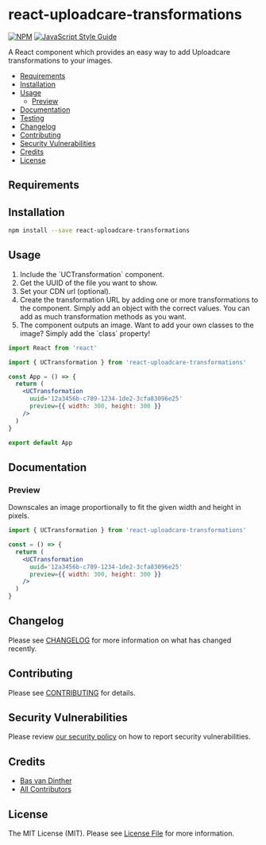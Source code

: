 # react-uploadcare-transformations

[![NPM](https://img.shields.io/npm/v/react-uploadcare-transformations.svg)](https://www.npmjs.com/package/react-uploadcare-transformations) [![JavaScript Style Guide](https://img.shields.io/badge/code_style-standard-brightgreen.svg)](https://standardjs.com)

A React component which provides an easy way to add Uploadcare transformations to your images. 

- [Requirements](#requirements)
- [Installation](#installation)
- [Usage](#usage)
  * [Preview](#preview)
- [Documentation](#documentation)
- [Testing](#testing)
- [Changelog](#changelog)
- [Contributing](#contributing)
- [Security Vulnerabilities](#security-vulnerabilities)
- [Credits](#credits)
- [License](#license)

## Requirements

## Installation

```bash
npm install --save react-uploadcare-transformations
```

## Usage

<ol>
    <li>
        Include the `UCTransformation` component.
    </li>
     <li>
        Get the UUID of the file you want to show.
    </li>
     <li>
        Set your CDN url (optional).
    </li>
     <li>
        Create the transformation URL by adding one or more transformations to the component. Simply add an object with the correct values. You can add as much transformation methods as you want. 
    </li>
    <li>The component outputs an image. Want to add your own classes to the image? Simply add the `class` property!</li>
</ol>

```jsx
import React from 'react'

import { UCTransformation } from 'react-uploadcare-transformations'

const App = () => {
  return (
    <UCTransformation
      uuid='12a3456b-c789-1234-1de2-3cfa83096e25'
      preview={{ width: 300, height: 300 }}
    />
  )
}

export default App
```

## Documentation

### Preview
Downscales an image proportionally to fit the given width and height in pixels.

```jsx
import { UCTransformation } from 'react-uploadcare-transformations'

const = () => {
  return (
    <UCTransformation
      uuid='12a3456b-c789-1234-1de2-3cfa83096e25'
      preview={{ width: 300, height: 300 }}
    />
  )
}
```


## Changelog

Please see [CHANGELOG](CHANGELOG.md) for more information on what has changed recently.

## Contributing

Please see [CONTRIBUTING](.github/CONTRIBUTING.md) for details.

## Security Vulnerabilities

Please review [our security policy](../-/../-/security/policy) on how to report security vulnerabilities.

## Credits

-   [Bas van Dinther](https://github.com/baspa)
-   [All Contributors](../-/../-/contributors)

## License

The MIT License (MIT). Please see [License File](LICENSE.md) for more information.
